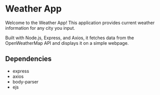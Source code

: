 ﻿
# Weather App

Welcome to the Weather App! This application provides current weather information for any city you input.

 Built with Node.js, Express, and Axios, it fetches data from the OpenWeatherMap API and displays it on a simple webpage.

## Dependencies

+ express
+ axios
+ body-parser
+ ejs
